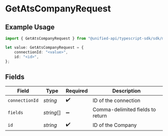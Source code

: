 # GetAtsCompanyRequest

## Example Usage

```typescript
import { GetAtsCompanyRequest } from "@unified-api/typescript-sdk/sdk/models/operations";

let value: GetAtsCompanyRequest = {
    connectionId: "<value>",
    id: "<id>",
};
```

## Fields

| Field                            | Type                             | Required                         | Description                      |
| -------------------------------- | -------------------------------- | -------------------------------- | -------------------------------- |
| `connectionId`                   | *string*                         | :heavy_check_mark:               | ID of the connection             |
| `fields`                         | *string*[]                       | :heavy_minus_sign:               | Comma-delimited fields to return |
| `id`                             | *string*                         | :heavy_check_mark:               | ID of the Company                |